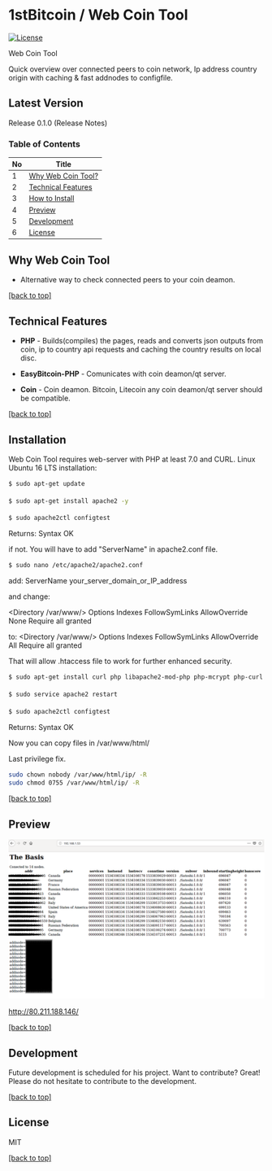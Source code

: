 # 1stBitcoin / Web Coin Tool

[![License](https://img.shields.io/:license-mit-blue.svg)](https://github.com/1stBitcoin/WebCoinTool/blob/master/LICENSE)

Web Coin Tool

Quick overview over connected peers to coin network, Ip address country origin with caching & fast addnodes to configfile.


Latest Version
----
Release 0.1.0 (Release Notes)

### Table of Contents
| No | Title						                         |
|----|-------------------------------------------|
| 1  | [Why Web Coin Tool?](#why-web-coin-tool)  |
| 2  | [Technical Features](#technical-features) |
| 3  | [How to Install](#installation)				   |
| 4  | [Preview](#preview)				               |
| 5  | [Development](#development)				       |
| 6  | [License](#license)				          	   |


Why Web Coin Tool
----
  - Alternative way to check connected peers to your coin deamon.

[[back to top]](#table-of-contents)

Technical Features
----
  - **PHP** - Builds(compiles) the pages, 
	reads and converts json outputs from coin, 
	ip to country api requests 
	and caching the country results on local disc.

  - **EasyBitcoin-PHP** - Comunicates with coin deamon/qt server. 

  - **Coin** - Coin deamon. Bitcoin, Litecoin any coin deamon/qt server should be compatible. 

[[back to top]](#table-of-contents)

Installation
----
Web Coin Tool requires web-server with PHP at least 7.0 and CURL. 
Linux Ubuntu 16 LTS installation:
```sh
$ sudo apt-get update

$ sudo apt-get install apache2 -y

$ sudo apache2ctl configtest
```
Returns:
Syntax OK

if not. You will have to add "ServerName" in apache2.conf file.
```sh
$ sudo nano /etc/apache2/apache2.conf
```
add:
ServerName your_server_domain_or_IP_address

and change: 

<Directory /var/www/>
        Options Indexes FollowSymLinks
	AllowOverride None
        Require all granted
</Directory>

to:
<Directory /var/www/>
        Options Indexes FollowSymLinks
        AllowOverride All
        Require all granted
</Directory>

That will allow .htaccess file to work for further enhanced security.
```sh
$ sudo apt-get install curl php libapache2-mod-php php-mcrypt php-curl -y

$ sudo service apache2 restart 

$ sudo apache2ctl configtest
```
Returns:
Syntax OK

Now you can copy files in /var/www/html/

Last privilege fix.
```sh
sudo chown nobody /var/www/html/ip/ -R
sudo chmod 0755 /var/www/html/ip/ -R

```


[[back to top]](#table-of-contents)

Preview
----
![GitHub Logo](https://github.com/1stBitcoin/WebCoinTool/blob/master/screenshot.png "Screenshot")

http://80.211.188.146/

[[back to top]](#table-of-contents)

Development
----
Future development is scheduled for his project.
Want to contribute? Great! Please do not hesitate to contribute to the development.

[[back to top]](#table-of-contents)

License
----
MIT

[[back to top]](#table-of-contents)
